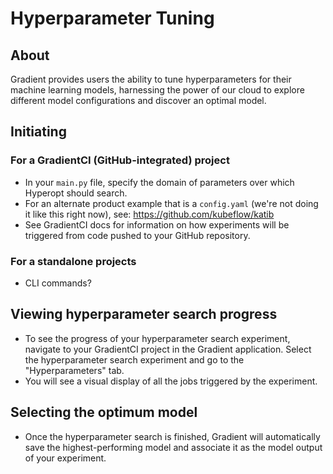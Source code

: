 # Hyperparameter Tuning

## About
Gradient provides users the ability to tune hyperparameters for their machine learning models, harnessing the power of our cloud to explore different model configurations and discover an optimal model.

## Initiating 
### For a GradientCI (GitHub-integrated) project
* In your `main.py` file, specify the domain of parameters over which Hyperopt should search.
* For an alternate product example that is a `config.yaml` (we're not doing it like this right now), see: https://github.com/kubeflow/katib
* See GradientCI docs for information on how experiments will be triggered from code pushed to your GitHub repository.

### For a standalone projects
* CLI commands?

## Viewing hyperparameter search progress
* To see the progress of your hyperparameter search experiment, navigate to your GradientCI project in the Gradient
application. Select the hyperparameter search experiment and go to the "Hyperparameters" tab.
* You will see a visual display of all the jobs triggered by the experiment.

## Selecting the optimum model
* Once the hyperparameter search is finished, Gradient will automatically save the highest-performing model and
associate it as the model output of your experiment.
